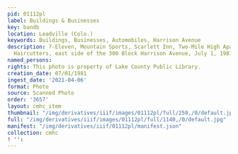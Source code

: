 ```yaml
---
pid: 01112pl
label: Buildings & Businesses
key: bandb
location: Leadville (Colo.)
keywords: Buildings, Businesses, Automobiles, Harrison Avenue
description: 7-Eleven, Mountain Sports, Scarlett Inn, Two-Mile High Apartments, Village
  Haircutters, east side of the 300 Block Harrison Avenue, July 1, 1981
named_persons: 
rights: This photo is property of Lake County Public Library.
creation_date: 07/01/1981
ingest_date: '2021-04-06'
format: Photo
source: Scanned Photo
order: '3657'
layout: cmhc_item
thumbnail: "/img/derivatives/iiif/images/01112pl/full/250,/0/default.jpg"
full: "/img/derivatives/iiif/images/01112pl/full/1140,/0/default.jpg"
manifest: "/img/derivatives/iiif/01112pl/manifest.json"
collection: cmhc
! '': 
---
```

